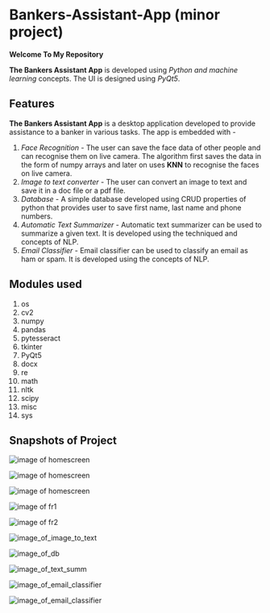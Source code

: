 # Bankers-Assistant-App (minor project)

**Welcome To My Repository**

**The Bankers Assistant App** is developed using *Python and machine learning* concepts. The UI is designed using *PyQt5*. 

## Features
**The Bankers Assistant App** is a desktop application developed to provide assistance to a banker in various tasks.
The app is embedded with - 
1. *Face Recognition* - The user can save the face data of other people and can recognise them on live camera. The algorithm first saves       the data in the form of numpy arrays and later on uses **KNN** to recognise the faces on live camera. 
2. *Image to text converter* - The user can convert an image to text and save it in a doc file or a pdf file. 
3. *Database* - A simple database developed using CRUD properties of python that provides user to save first name, last name and phone         numbers.
4. *Automatic Text Summarizer* - Automatic text summarizer can be used to summarize a given text. It is developed using the techniqued and concepts of NLP.
5. *Email Classifier* - Email classifier can be used to classify an email as ham or spam. It is developed using the concepts of NLP. 


## Modules used
1. os
2. cv2
3. numpy
4. pandas
5. pytesseract
6. tkinter
7. PyQt5
8. docx
9. re
10. math
11. nltk
12. scipy
13. misc
14. sys



## Snapshots of Project

![image of homescreen](https://github.com/imakshit/Bankers-Assistant-App/blob/master/Screen_shots/home_screen.png)

![image of homescreen](https://github.com/imakshit/Bankers-Assistant-App/blob/master/Screen_shots/home_screen_menu1.png)

![image of homescreen](https://github.com/imakshit/Bankers-Assistant-App/blob/master/Screen_shots/home_screen_menu2.png)

![image of fr1](https://github.com/imakshit/Bankers-Assistant-App/blob/master/Screen_shots/face_recog1.png)

![image of fr2](https://github.com/imakshit/Bankers-Assistant-App/blob/master/Screen_shots/fcae_recog2.png)

![image_of_image_to_text](https://github.com/imakshit/Bankers-Assistant-App/blob/master/Screen_shots/image_to_text.png)

![image_of_db](https://github.com/imakshit/Bankers-Assistant-App/blob/master/Screen_shots/database.png)

![image_of_text_summ](https://github.com/imakshit/Bankers-Assistant-App/blob/master/Screen_shots/text_summarizer.png)

![image_of_email_classifier](https://github.com/imakshit/Bankers-Assistant-App/blob/master/Screen_shots/ham_classifier.png)

![image_of_email_classifier](https://github.com/imakshit/Bankers-Assistant-App/blob/master/Screen_shots/Spam_classifier.png)








